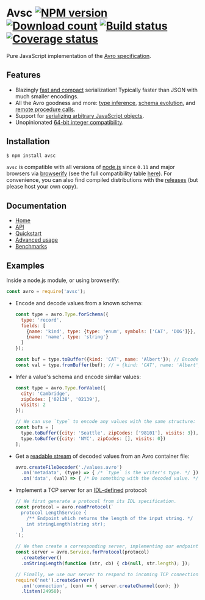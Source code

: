 # Avsc [![NPM version](https://img.shields.io/npm/v/avsc.svg)](https://www.npmjs.com/package/avsc) [![Download count](https://img.shields.io/npm/dm/avsc.svg)](https://www.npmjs.com/package/avsc) [![Build status](https://travis-ci.org/mtth/avsc.svg?branch=master)](https://travis-ci.org/mtth/avsc) [![Coverage status](https://coveralls.io/repos/mtth/avsc/badge.svg?branch=master&service=github)](https://coveralls.io/github/mtth/avsc?branch=master)

Pure JavaScript implementation of the [Avro
specification](https://avro.apache.org/docs/current/spec.html).


## Features

+ Blazingly [fast and compact][benchmarks] serialization! Typically faster than
  JSON with much smaller encodings.
+ All the Avro goodness and more: [type inference][type-inference], [schema
  evolution][schema-evolution], and [remote procedure calls][rpc].
+ Support for [serializing arbitrary JavaScript objects][logical-types].
+ Unopinionated [64-bit integer compatibility][custom-long].


## Installation

```bash
$ npm install avsc
```

`avsc` is compatible with all versions of [node.js][] since `0.11` and major
browsers via [browserify][] (see the full compatibility table
[here][browser-support]). For convenience, you can also find compiled
distributions with the [releases][] (but please host your own copy).


## Documentation

+ [Home][home]
+ [API](https://github.com/mtth/avsc/wiki/API)
+ [Quickstart](https://github.com/mtth/avsc/wiki/Quickstart)
+ [Advanced usage](https://github.com/mtth/avsc/wiki/Advanced-usage)
+ [Benchmarks][benchmarks]


## Examples

Inside a node.js module, or using browserify:

```javascript
const avro = require('avsc');
```

+ Encode and decode values from a known schema:

  ```javascript
  const type = avro.Type.forSchema({
    type: 'record',
    fields: [
      {name: 'kind', type: {type: 'enum', symbols: ['CAT', 'DOG']}},
      {name: 'name', type: 'string'}
    ]
  });

  const buf = type.toBuffer({kind: 'CAT', name: 'Albert'}); // Encoded buffer.
  const val = type.fromBuffer(buf); // = {kind: 'CAT', name: 'Albert'}
  ```

+ Infer a value's schema and encode similar values:

  ```javascript
  const type = avro.Type.forValue({
    city: 'Cambridge',
    zipCodes: ['02138', '02139'],
    visits: 2
  });

  // We can use `type` to encode any values with the same structure:
  const bufs = [
    type.toBuffer({city: 'Seattle', zipCodes: ['98101'], visits: 3}),
    type.toBuffer({city: 'NYC', zipCodes: [], visits: 0})
  ];
  ```

+ Get a [readable stream][readable-stream] of decoded values from an Avro
  container file:

  ```javascript
  avro.createFileDecoder('./values.avro')
    .on('metadata', (type) => { /* `type` is the writer's type. */ })
    .on('data', (val) => { /* Do something with the decoded value. */ });
  ```

+ Implement a TCP server for an [IDL-defined][idl] protocol:

  ```javascript
  // We first generate a protocol from its IDL specification.
  const protocol = avro.readProtocol(`
    protocol LengthService {
      /** Endpoint which returns the length of the input string. */
      int stringLength(string str);
    }
  `);

  // We then create a corresponding server, implementing our endpoint.
  const server = avro.Service.forProtocol(protocol)
    .createServer()
    .onStringLength(function (str, cb) { cb(null, str.length); });

  // Finally, we use our server to respond to incoming TCP connections!
  require('net').createServer()
    .on('connection', (con) => { server.createChannel(con); })
    .listen(24950);
  ```


[node.js]: https://nodejs.org/en/
[benchmarks]: https://github.com/mtth/avsc/wiki/Benchmarks
[type-inference]: https://github.com/mtth/avsc/wiki/Advanced-usage#type-inference
[schema-evolution]: https://github.com/mtth/avsc/wiki/Advanced-usage#schema-evolution
[logical-types]: https://github.com/mtth/avsc/wiki/Advanced-usage#logical-types
[custom-long]: https://github.com/mtth/avsc/wiki/Advanced-usage#custom-long-types
[readable-stream]: https://nodejs.org/api/stream.html#stream_class_stream_readable
[browserify]: http://browserify.org/
[browser-support]: https://github.com/mtth/avsc/wiki#browser-support
[home]: https://github.com/mtth/avsc/wiki
[rpc]: https://github.com/mtth/avsc/wiki/Quickstart#services
[releases]: https://github.com/mtth/avsc/releases
[idl]: https://avro.apache.org/docs/current/idl.html
